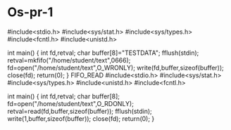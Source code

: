 # Os-pr-1
#include<stdio.h>
#include<sys/stat.h>
#include<sys/types.h>
#include<fcntl.h>
#include<unistd.h>


int main()
{
	int fd,retval;
	char buffer[8]="TESTDATA";
	fflush(stdin);
	retval=mkfifo("/home/student/text",0666);
	fd=open("/home/student/text",O_WRONLY);
	write(fd,buffer,sizeof(buffer));
	close(fd);
 return(0);
}
FIFO_READ
#include<stdio.h>
#include<sys/stat.h>
#include<sys/types.h>
#include<unistd.h>
#include<fcntl.h>

int main()
{
	int fd,retval;
	char buffer[8];
	fd=open("/home/student/text",O_RDONLY);
	retval=read(fd,buffer,sizeof(buffer));
	fflush(stdin);	
	write(1,buffer,sizeof(buffer));
	close(fd);
 return(0);
}
